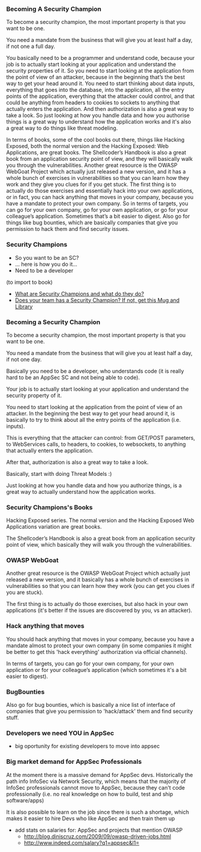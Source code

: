 ### Becoming A Security Champion

To become a security champion, the most important property is that you want to be one.

You need a mandate from the business that will give you at least half a day, if not one a full day.

You basically need to be a programmer and understand code, because your job is to actually start looking at your application and understand the security properties of it. So you need to start looking at the application from the point of view of an attacker, because in the beginning that’s the best way to get your head around it. You need to start thinking about data inputs, everything that goes into the database, into the application, all the entry points of the application, everything that the attacker could control, and that could be anything from headers to cookies to sockets to anything that actually enters the application. And then authorization is also a great way to take a look. So just looking at how you handle data and how you authorise things is a great way to understand how the application works and it's also a great way to do things like threat modeling.

In terms of books, some of the cool books out there, things like Hacking Exposed, both the normal version and the Hacking Exposed: Web Applications, are great books. The Shellcoder’s Handbook is also a great book from an application security point of view, and they will basically walk you through the vulnerabilities. Another great resource is the OWASP WebGoat Project which actually just released a new version, and it has a whole bunch of exercises in vulnerabilities so that you can learn how they work and they give you clues for if you get stuck. The first thing is to actually do those exercises and essentially hack into your own applications, or in fact, you can hack anything that moves in your company, because you have a mandate to protect your own company. So in terms of targets, you can go for your own company, go for your own application, or go for your colleague’s application. Sometimes that’s a bit easier to digest. Also go for things like bug bounties, which are basically companies that give you permission to hack them and find security issues.

### Security Champions

  - So you want to be an SC?
  - ... here is how you do it...
  - Need to be a developer

(to import to book)

  - [What are Security Champions and what do they do?](http://blog.diniscruz.com/2015/10/what-are-security-champions-and-what-do.html)
  - [Does your team has a Security Champion? If not, get this Mug and Library](blog.diniscruz.com/2015/01/does-your-team-has-security-champion-if.html)


### Becoming a Security Champion

To become a security champion, the most important property is that you want to be one.

You need a mandate from the business that will give you at least half a day, if not one day.

Basically you need to be a developer, who understands code (it is really hard to be an AppSec SC and not being able to code).

Your job is to actually start looking at your application and understand the security property of it.

You need to start looking at the application from the point of view of an attacker. In the beginning the best way to get your head around it, is basically to try to think about all the entry points of the application (i.e. inputs).

This is everything that the attacker can control: from GET/POST parameters, to WebServices calls, to headers, to cookies, to websockets, to anything that actually enters the application.

After that, authorization is also a great way to take a look.

Basically, start with doing Threat Models :)

Just looking at how you handle data and how you authorize things, is a great way to actually understand how the application works.


### Security Champions's Books

Hacking Exposed series. The normal version and the Hacking Exposed Web Applications variation are great books.

The Shellcoder’s Handbook is also a great book from an application security point of view, which basically they will walk you through the vulnerabilities.


### OWASP WebGoat

Another great resource is the OWASP WebGoat Project which actually just released a new version, and it basically has a whole bunch of exercises in vulnerabilities so that you can learn how they work (you can get you clues if you are stuck).

The first thing is to actually do those exercises, but also hack in your own applications (it's better if the issues are discovered by you, vs an attacker).

### Hack anything that moves

You should hack anything that moves in your company, because you have a mandate almost to protect your own company (in some companies it might be better to get this 'hack everything' authorization via official channels).

In terms of targets, you can go for your own company, for your own application or  for your colleague’s application (which sometimes it's a bit easier to digest).

### BugBounties

Also go for bug bounties, which is basically a nice list of interface of companies that give you permission to 'hack/attack' them and find security stuff.

### Developers we need YOU in AppSec

 - big oportunity for existing developers to move into appsec

### Big market demand for AppSec Professionals

At the moment there is a massive demand for AppSec devs. Historically the path info InfoSec via Network Security, which means that the majority of InfoSec professionals cannot move to AppSec, because they can't code professionally (i.e. no real knowledge on how to build, test and ship software/apps)

It is also possible to learn on the job since there is such a shortage, which makes it easier to hire Devs who like AppSec and then train them up

- add stats on salaries for: AppSec and projects that mention OWASP
  - http://blog.diniscruz.com/2009/09/owasp-driven-jobs.html
  - http://www.indeed.com/salary?q1=appsec&l1=
